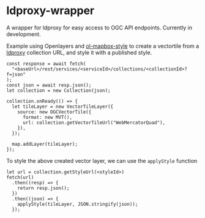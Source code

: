 # ldproxy-wrapper
A wrapper for ldproxy for easy access to OGC API endpoints. Currently in development.


Example using Openlayers and [ol-mapbox-style](https://github.com/openlayers/ol-mapbox-style) to create a vectortile from a [ldproxy](https://github.com/interactive-instruments/ldproxy) collection URL, and style it with a published style.
```
const response = await fetch(
  "<baseUrl>/rest/services/<serviceId>/collections/<collectionId>?f=json"
);
const json = await resp.json();
let collection = new Collection(json);

collection.onReady(() => {
  let tileLayer = new VectorTileLayer({
    source: new OGCVectorTile({
      format: new MVT(),
      url: collection.getVectorTileUrl("WebMercatorQuad"),
    }),
  });

  map.addLayer(tileLayer);
});
```

To style the above created vector layer, we can use the `applyStyle` function

```
let url = collection.getStyleUrl(<styleId>)
fetch(url)
  .then((resp) => {
    return resp.json();
  })
  .then((json) => {
    applyStyle(tileLayer, JSON.stringify(json));
  });
```
